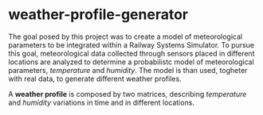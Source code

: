# weather-profile-generator
The goal posed by this project was to create a model of meteorological parameters to be integrated within a Railway Systems Simulator. To pursue this goal, meteorological data collected through sensors placed in different locations are analyzed to determine a probabilistc model of meteorological parameters, *temperature* and *humidity*. The model is than used, togheter with real data, to generate different weather profiles.

A **weather profile** is composed by two matrices,  describing *temperature* and *humidity* variations in time and in different locations. 


